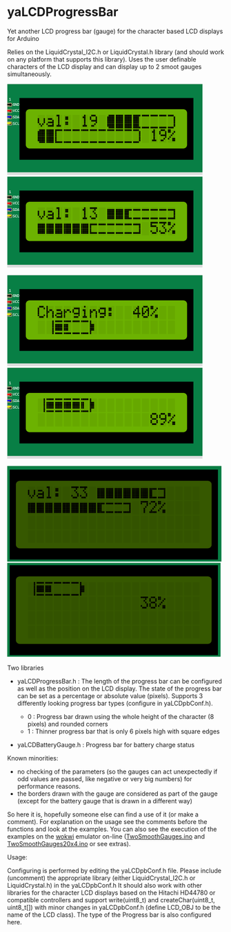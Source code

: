 # yaLCDProgressBar

Yet another LCD progress bar (gauge) for the character based LCD displays for Arduino

Relies on the LiquidCrystal_I2C.h or LiquidCrystal.h library (and should work on any platform that supports this library). Uses the user definable characters of the LCD display and can display up to 2 smoot gauges simultaneously.

![ProgressBar0](https://github.com/Gjorgjevikj/yaLCDProgressBar/blob/main/extras/SmootProgressBar_0_16x2.png) ![ProgressBar1](https://github.com/Gjorgjevikj/yaLCDProgressBar/blob/main/extras/SmootProgressBar_1_16x2.png)

![Battery6](https://github.com/Gjorgjevikj/yaLCDProgressBar/blob/main/extras/BatteryGauge_6_16x2.png) ![Battery7](https://github.com/Gjorgjevikj/yaLCDProgressBar/blob/main/extras/BatteryGauge_7_16x2.png)

![ProgressBar3](https://github.com/Gjorgjevikj/yaLCDProgressBar/blob/main/extras/SmootProgressBar_1_20x4.png) ![Battery8](https://github.com/Gjorgjevikj/yaLCDProgressBar/blob/main/extras/BatteryGauge_7_20x4.png)

Two libraries 
- yaLCDProgressBar.h : The length of the progress bar can be configured as well as the position on the LCD display. The state of the progress bar can be set as a percentage or absolute value (pixels). Supports 3 differently looking progress bar types (configure in yaLCDpbConf.h).
  - 0 : Progress bar drawn using the whole height of the character (8 pixels) and rounded corners
  - 1 : Thinner progress bar that is only 6 pixels high with square edges

- yaLCDBatteryGauge.h : Progress bar for battery charge status

Known minorities:
- no checking of the parameters (so the gauges can act unexpectedly if odd values are passed, like negative or very big numbers) for performance reasons.
- the borders drawn with the gauge are considered as part of the gauge (except for the battery gauge that is drawn in a different way) 

So here it is, hopefully someone else can find a use of it (or make a comment).
For explanation on the usage see the comments before the functions and look at the examples.
You can also see the execution of the examples on the [wokwi](https://wokwi.com/) emulator on-line ([TwoSmoothGauges.ino](https://wokwi.com/projects/334758694868746834) and [TwoSmoothGauges20x4.ino](https://wokwi.com/projects/334841453200015954) or see extras).

Usage:

Configuring is performed by editing the yaLCDpbConf.h file.
Please include (uncomment) the appropriate library (either LiquidCrystal_I2C.h or LiquidCrystal.h) in the yaLCDpbConf.h
It should also work with other libraries for the character LCD displays based on the Hitachi HD44780 or compatible controllers and support write(uint8_t) and createChar(uint8_t, uint8_t[]) with minor changes in yaLCDpbConf.h (define LCD_OBJ to be the name of the LCD class). The type of the Progress bar is also configured here.

